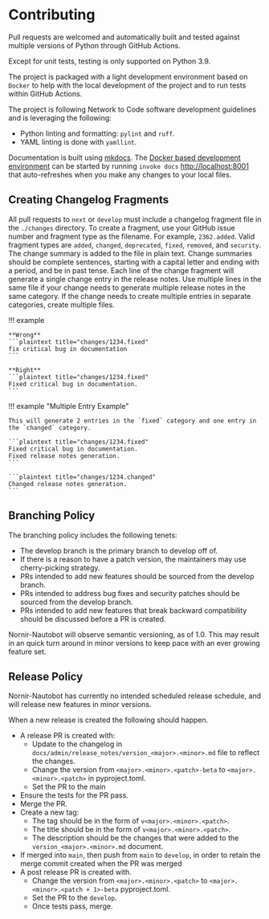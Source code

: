# Contributing

Pull requests are welcomed and automatically built and tested against multiple versions of Python through GitHub Actions. 

Except for unit tests, testing is only supported on Python 3.9.

The project is packaged with a light development environment based on `Docker` to help with the local development of the project and to run tests within GitHub Actions.

The project is following Network to Code software development guidelines and is leveraging the following:

- Python linting and formatting: `pylint` and `ruff`.
- YAML linting is done with `yamllint`.

Documentation is built using [mkdocs](https://www.mkdocs.org/). The [Docker based development environment](dev_environment.md#docker-development-environment) can be started by running `invoke docs` [http://localhost:8001](http://localhost:8001) that auto-refreshes when you make any changes to your local files.

## Creating Changelog Fragments

All pull requests to `next` or `develop` must include a changelog fragment file in the `./changes` directory. To create a fragment, use your GitHub issue number and fragment type as the filename. For example, `2362.added`. Valid fragment types are `added`, `changed`, `deprecated`, `fixed`, `removed`, and `security`. The change summary is added to the file in plain text. Change summaries should be complete sentences, starting with a capital letter and ending with a period, and be in past tense. Each line of the change fragment will generate a single change entry in the release notes. Use multiple lines in the same file if your change needs to generate multiple release notes in the same category. If the change needs to create multiple entries in separate categories, create multiple files.

!!! example

    **Wrong**
    ```plaintext title="changes/1234.fixed"
    fix critical bug in documentation
    ```

    **Right**
    ```plaintext title="changes/1234.fixed"
    Fixed critical bug in documentation.
    ```

!!! example "Multiple Entry Example"

    This will generate 2 entries in the `fixed` category and one entry in the `changed` category.

    ```plaintext title="changes/1234.fixed"
    Fixed critical bug in documentation.
    Fixed release notes generation.
    ```

    ```plaintext title="changes/1234.changed"
    Changed release notes generation.
    ```

## Branching Policy

The branching policy includes the following tenets:

- The develop branch is the primary branch to develop off of.
- If there is a reason to have a patch version, the maintainers may use cherry-picking strategy.
- PRs intended to add new features should be sourced from the develop branch.
- PRs intended to address bug fixes and security patches should be sourced from the develop branch.
- PRs intended to add new features that break backward compatibility should be discussed before a PR is created.

Nornir-Nautobot will observe semantic versioning, as of 1.0. This may result in an quick turn around in minor versions to keep pace with an ever growing feature set.

## Release Policy

Nornir-Nautobot has currently no intended scheduled release schedule, and will release new features in minor versions.

When a new release is created the following should happen.

- A release PR is created with:
    - Update to the changelog in `docs/admin/release_notes/version_<major>.<minor>.md` file to reflect the changes.
    - Change the version from `<major>.<minor>.<patch>-beta` to `<major>.<minor>.<patch>` in pyproject.toml.
    - Set the PR to the main
- Ensure the tests for the PR pass.
- Merge the PR.
- Create a new tag:
    - The tag should be in the form of `v<major>.<minor>.<patch>`.
    - The title should be in the form of `v<major>.<minor>.<patch>`.
    - The description should be the changes that were added to the `version_<major>.<minor>.md` document.
- If merged into `main`, then push from `main` to `develop`, in order to retain the merge commit created when the PR was merged
- A post release PR is created with.
    - Change the version from `<major>.<minor>.<patch>` to `<major>.<minor>.<patch + 1>-beta` pyproject.toml.
    - Set the PR to the `develop`.
    - Once tests pass, merge.
